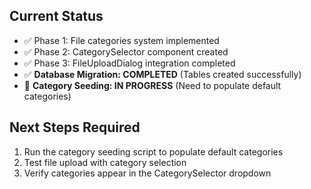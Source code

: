 ## Current Status
- ✅ Phase 1: File categories system implemented
- ✅ Phase 2: CategorySelector component created
- ✅ Phase 3: FileUploadDialog integration completed
- ✅ **Database Migration: COMPLETED** (Tables created successfully)
- 🔄 **Category Seeding: IN PROGRESS** (Need to populate default categories)

## Next Steps Required
1. Run the category seeding script to populate default categories
2. Test file upload with category selection
3. Verify categories appear in the CategorySelector dropdown